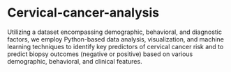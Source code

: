 # Cervical-cancer-analysis
Utilizing a dataset encompassing demographic, behavioral, and diagnostic factors, we employ Python-based data analysis, visualization, and machine learning techniques to identify key predictors of cervical cancer risk and to predict biopsy outcomes (negative or positive) based on various demographic, behavioral, and clinical features.
